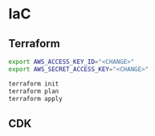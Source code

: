 # IaC

## Terraform

```bash
export AWS_ACCESS_KEY_ID="<CHANGE>"
export AWS_SECRET_ACCESS_KEY="<CHANGE>"

terraform init
terraform plan
terraform apply
```

## CDK
